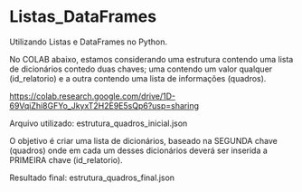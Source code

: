 # Listas_DataFrames

Utilizando Listas e DataFrames no Python.


No COLAB abaixo, estamos considerando uma estrutura contendo uma lista de dicionários contedo duas chaves; 
uma contendo um valor qualquer (id_relatorio) e a outra contendo uma lista de informações (quadros). 

https://colab.research.google.com/drive/1D-69VqiZhi8GFYo_JkyxT2H2E9E5sQp6?usp=sharing

Arquivo utilizado: 
estrutura_quadros_inicial.json

O objetivo é criar uma lista de dicionários, baseado na SEGUNDA chave (quadros) onde em cada um desses dicionários deverá ser inserida
a PRIMEIRA chave (id_relatorio).

Resultado final:
estrutura_quadros_final.json
